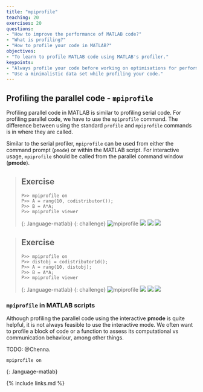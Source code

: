 ```yaml
---
title: "mpiprofile"
teaching: 20
exercises: 20
questions:
- "How to improve the performance of MATLAB code?"
- "What is profiling?"
- "How to profile your code in MATLAB?"
objectives:
- "To learn to profile MATLAB code using MATLAB's profiler."
keypoints:
- "Always profile your code before working on optimisations for performance."
- "Use a minimalistic data set while profiling your code."
---
```

## Profiling the parallel code - `mpiprofile`
Profiling parallel code in MATLAB is similar to profiling
serial code. For profiling parallel code, we have to use the
`mpiprofile` command. The difference between using the standard
`profile` and `mpiprofile` commands is in where they are called.

Similar to the serial profiler, `mpiprofile` can be used from
either the command prompt (`pmode`) or within the MATLAB script.
For interactive usage, `mpiprofile` should be called from the
parallel command window (**pmode**).

> ## Exercise
> ~~~
> P>> mpiprofile on
> P>> A = rang(10, codistributor());
> P>> B = A*A;
> P>> mpiprofile viewer
> ~~~
> {: .language-matlab}
{: challenge}
![mpiprofile](../fig/mpiprofile-ex1-defaultdistr-1.png)
![](../fig/mpiprofile-ex1-defaultdistr-2.png)
![](../fig/mpiprofile-ex1-defaultdistr-3.png)
![](../fig/mpiprofile-ex1-defaultdistr-4.png)

> ## Exercise
> ~~~
> P>> mpiprofile on
> P>> distobj = codistributor1d();
> P>> A = rang(10, distobj);
> P>> B = A*A;
> P>> mpiprofile viewer
> ~~~
> {: .language-matlab}
{: challenge}
![mpiprofile](../fig/mpiprofile-ex1-rowwisedistr-1.png)
![](../fig/mpiprofile-ex1-rowwisedistr-2.png)
![](../fig/mpiprofile-ex1-rowwisedistr-3.png)
![](../fig/mpiprofile-ex1-rowwisedistr-4.png)



### `mpiprofile` in MATLAB scripts
Although profiling the parallel code using the interactive **pmode**
is quite helpful, it is not always feasible to use the interactive mode.
We often want to profile a block of code or a function to assess its
computational vs communication behaviour, among other things.

TODO: @Chenna.

~~~
mpiprofile on
~~~
{: .language-matlab}

{% include links.md %}
